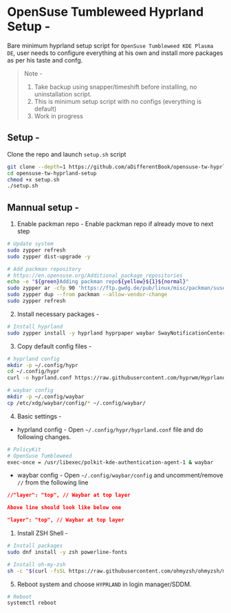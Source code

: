 # OpenSuse Tumbleweed Hyprland Setup -

Bare minimum hyprland setup script for `OpenSuse Tumbleweed KDE Plasma DE`, user needs to configure everything at his own and install more packages as per his taste and confg.

>Note -
>
>1. Take backup using snapper/timeshift before installing, no uninstallation script.
>2. This is minimum setup script with no configs (everything is default)
>3. Work in progress

## Setup -

Clone the repo and launch `setup.sh` script

```bash
git clone --depth=1 https://github.com/aDifferentBook/opensuse-tw-hyprland-setup.git
cd opensuse-tw-hyprland-setup
chmod +x setup.sh
./setup.sh
```

## Mannual  setup -

1. Enable packman repo -
Enable packman repo if already move to next step

```bash
# Update system
sudo zypper refresh
sudo zypper dist-upgrade -y

# Add packman repository
# https://en.opensuse.org/Additional_package_repositories
echo -e "${green}Adding packman repo${yellow}${1}${normal}"
sudo zypper ar -cfp 90 'https://ftp.gwdg.de/pub/linux/misc/packman/suse/openSUSE_Tumbleweed/' packman
sudo zypper dup --from packman --allow-vendor-change
sudo zypper refresh
```

2. Install necessary packages -

```bash
# Install hyprland
sudo zypper install -y hyprland hyprpaper waybar SwayNotificationCenter rofi-wayland NetworkManager-applet xwayland kitty
```

3. Copy default config files -

```bash
# hyprland config
mkdir -p ~/.config/hypr
cd ~/.config/hypr
curl -o hyprland.conf https://raw.githubusercontent.com/hyprwm/Hyprland/main/example/hyprland.conf

# waybar config
mkdir -p ~/.config/waybar
cp /etc/xdg/waybar/config/* ~/.config/waybar/
```

4. Basic settings -

- hyprland config - Open `~/.config/hypr/hyprland.conf` file and do following changes.

```bash
# PolicyKit
# OpenSuse Tumbleweed
exec-once = /usr/libexec/polkit-kde-authentication-agent-1 & waybar
```

- waybar config - Open `~/.config/waybar/config` and uncomment/remove `//` from the following line

```json
//"layer": "top", // Waybar at top layer

Above line should look like below one

"layer": "top", // Waybar at top layer
```

1. Install ZSH Shell -

```bash
# Install packages
sudo dnf install -y zsh powerline-fonts

# Install oh-my-zsh
sh -c "$(curl -fsSL https://raw.githubusercontent.com/ohmyzsh/ohmyzsh/master/tools/install.sh)"
```

5. Reboot system and choose `HYPRLAND` in login manager/SDDM.

```bash
# Reboot
systemctl reboot
```
